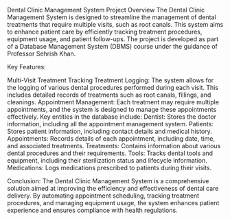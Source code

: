 Dental Clinic Management System
Project Overview
The Dental Clinic Management System is designed to streamline the management of dental treatments that require multiple visits, such as root canals. 
This system aims to enhance patient care by efficiently tracking treatment procedures, equipment usage, and patient follow-ups. The project is developed as part of a Database Management System (DBMS) course under the guidance of Professor Sehrish Khan.

Key Features:

Multi-Visit Treatment Tracking
                              Treatment Logging: The system allows for the logging of various dental procedures performed during each visit. This includes detailed records of treatments such as root canals, fillings, and cleanings.
Appointment Management:
                     Each treatment may require multiple appointments, and the system is designed to manage these appointments effectively.
Key entities in the database include:
Dentist:
        Stores the doctor information, including all the appointment management system.
Patients:
         Stores patient information, including contact details and medical history.
Appointments:
             Records details of each appointment, including date, time, and associated treatments.
Treatments:
           Contains information about various dental procedures and their requirements.
Tools:
    Tracks dental tools and equipment, including their sterilization status and lifecycle information.
Medications:
          Logs medications prescribed to patients during their visits.

Conclusion:
        The Dental Clinic Management System is a comprehensive solution aimed at improving the efficiency and effectiveness of dental care delivery. By automating appointment scheduling, tracking treatment procedures, and managing equipment usage, the system enhances patient experience and ensures compliance with health regulations.
